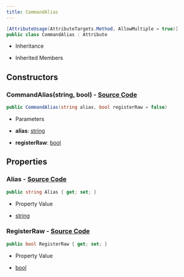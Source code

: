 ```yaml
---
title: CommandAlias
---
```


```csharp
[AttributeUsage(AttributeTargets.Method, AllowMultiple = true)]
public class CommandAlias : Attribute
```

- Inheritance

- Inherited Members

## Constructors

### **CommandAlias(string, bool)** - [Source Code](https://github.com/swiftly-solution/swiftlys2/blob/main/managed/src/SwiftlyS2.Shared/Modules/Commands/Attributes/CommandAliasAttribute.cs#L9)

```csharp
public CommandAlias(string alias, bool registerRaw = false)
```

- Parameters

- **alias**: [string](https://learn.microsoft.com/dotnet/api/system.string)
- **registerRaw**: [bool](https://learn.microsoft.com/dotnet/api/system.boolean)

## Properties

### **Alias** - [Source Code](https://github.com/swiftly-solution/swiftlys2/blob/main/managed/src/SwiftlyS2.Shared/Modules/Commands/Attributes/CommandAliasAttribute.cs#L5)

```csharp
public string Alias { get; set; }
```

- Property Value

- [string](https://learn.microsoft.com/dotnet/api/system.string)

### **RegisterRaw** - [Source Code](https://github.com/swiftly-solution/swiftlys2/blob/main/managed/src/SwiftlyS2.Shared/Modules/Commands/Attributes/CommandAliasAttribute.cs#L7)

```csharp
public bool RegisterRaw { get; set; }
```

- Property Value

- [bool](https://learn.microsoft.com/dotnet/api/system.boolean)

